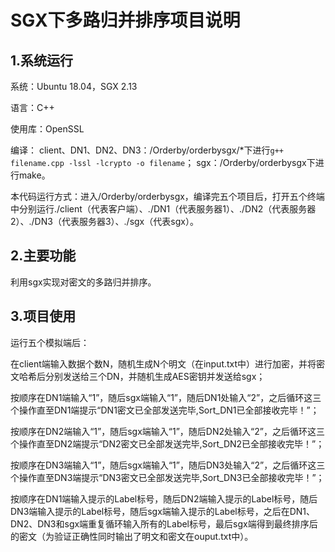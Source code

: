 # SGX下多路归并排序项目说明

## 1.系统运行

系统：Ubuntu 18.04，SGX 2.13

语言：C++

使用库：OpenSSL

编译：
client、DN1、DN2、DN3：/Orderby/orderbysgx/*下进行`g++ filename.cpp -lssl -lcrypto -o filename`；
sgx：/Orderby/orderbysgx下进行make。

本代码运行方式：进入/Orderby/orderbysgx，编译完五个项目后，打开五个终端中分别运行./client（代表客户端）、./DN1（代表服务器1）、./DN2（代表服务器2）、./DN3（代表服务器3）、./sgx（代表sgx）。

## 2.主要功能

利用sgx实现对密文的多路归并排序。

## 3.项目使用

运行五个模拟端后：

在client端输入数据个数N，随机生成N个明文（在input.txt中）进行加密，并将密文哈希后分别发送给三个DN，并随机生成AES密钥并发送给sgx；

按顺序在DN1端输入“1”，随后sgx端输入“1”，随后DN1处输入“2”，之后循环这三个操作直至DN1端提示“DN1密文已全部发送完毕,Sort_DN1已全部接收完毕！”；

按顺序在DN2端输入“1”，随后sgx端输入“1”，随后DN2处输入“2”，之后循环这三个操作直至DN2端提示“DN2密文已全部发送完毕,Sort_DN2已全部接收完毕！”；

按顺序在DN3端输入“1”，随后sgx端输入“1”，随后DN3处输入“2”，之后循环这三个操作直至DN3端提示“DN3密文已全部发送完毕,Sort_DN3已全部接收完毕！”；

按顺序在DN1端输入提示的Label标号，随后DN2端输入提示的Label标号，随后DN3端输入提示的Label标号，随后sgx端输入提示的Label标号，之后在DN1、DN2、DN3和sgx端重复循环输入所有的Label标号，最后sgx端得到最终排序后的密文（为验证正确性同时输出了明文和密文在ouput.txt中）。